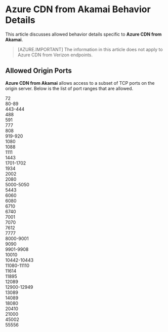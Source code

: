 <properties
	pageTitle="Azure CDN from Akamai Allowed Behavior Details"
	description="This topic lists behavior details specific Azure CDN from Akamai."
	services="cdn"
	documentationCenter=""
	authors="camsoper"
	manager="erikre"
	editor=""/>

<tags
	ms.service="cdn"
	ms.workload="media"
	ms.tgt_pltfrm="na"
	ms.devlang="na"
	ms.topic="article"
	ms.date="05/11/2016" 
	ms.author="casoper"/>
    
# Azure CDN from Akamai Behavior Details

This article discusses allowed behavior details specific to **Azure CDN from Akamai**.

> [AZURE.IMPORTANT] The information in this article does not apply to Azure CDN from Verizon endpoints.

## Allowed Origin Ports

**Azure CDN from Akamai** allows access to a subset of TCP ports on the origin server.  Below is the list of port ranges that are allowed.

72<br/>
80-89<br/>
443-444<br/>
488<br/>
591<br/>
777<br/>
808<br/>
919-920<br/>
1080<br/>
1088<br/>
1111<br/>
1443<br/>
1701-1702<br/>
1934<br/>
2002<br/>
2080<br/>
5000-5050<br/>
5443<br/>
6060<br/>
6080<br/>
6710<br/>
6740<br/>
7001<br/>
7070<br/>
7612<br/>
7777<br/>
8000-9001<br/>
9090<br/>
9901-9908<br/>
10010<br/>
10442-10443<br/>
11080-11110<br/>
11614<br/>
11895<br/>
12089<br/>
12900-12949<br/>
13089<br/>
14089<br/>
18080<br/>
20410<br/>
21000<br/>
45002<br/>
55556